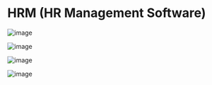 # HRM (HR Management Software)

![image](https://github.com/pasang7/HRM/assets/139978460/fa4b4bf3-e593-4913-bafa-5565139e003e)

![image](https://github.com/pasang7/HRM/assets/139978460/55325f37-1aa2-4ca0-93d3-b5a4fe6073b6)


![image](https://github.com/pasang7/HRM/assets/139978460/a56954d2-7390-4929-80a4-13d1bdaf09a0)


![image](https://github.com/pasang7/HRM/assets/139978460/e941e1f3-009e-4712-8392-93a54b2e7cb9)
